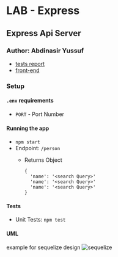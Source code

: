 LAB - Express
========

Express Api Server
---------------

### Author: Abdinasir Yussuf

-   [tests report](https://github.com/codefellows/code-401-javascript-example-lab/actions)
-   [front-end](https://code-401-js-lab-example.herokuapp.com/status)

### Setup

#### `.env` requirements

-   `PORT` - Port Number

#### Running the app

-   `npm start`
-   Endpoint: `/person`
    -   Returns Object

        ```
        {
          'name': '<search Query>'
          'name': '<search Query>'
          'name': '<search Query>'
        }

        ```

#### Tests

-   Unit Tests: `npm test`


#### UML

example for sequelize design 
![sequelize](https://www.robinwieruch.de/static/b7e1ecfc9fb527a687939a0da39fa834/5e3e0/uml.webp)